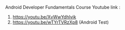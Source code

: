 Android Developer Fundamentals Course 
Youtube link :
1. https://youtu.be/XvWwYdhlvik 
2. https://youtu.be/wTYrTVRzXp8 (Android Test)
